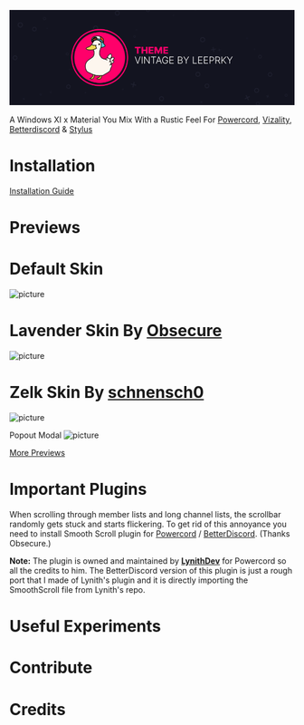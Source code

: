 ![picture](./assets/vizality-theme-banner.png)

A Windows XI x Material You Mix With a Rustic Feel For [Powercord](https://powercord.dev), [Vizality](https://vizality.com/), [Betterdiscord](https://betterdiscord.app/) & [Stylus](https://chrome.google.com/webstore/detail/stylus/clngdbkpkpeebahjckkjfobafhncgmne?hl=en-GB)

# Installation
[Installation Guide](https://github.com/leeprky/vintage/blob/main/installation.md)

# Previews

# Default Skin
![picture](https://cdn.discordapp.com/attachments/825853492962787329/972316385835360266/unknown.png)

# Lavender Skin By [Obsecure](https://github.com/Lavender-Discord/Lavender)
![picture](https://cdn.discordapp.com/attachments/825853492962787329/972316385835360266/unknown.png)

# Zelk Skin By [schnensch0](https://github.com/schnensch0/zelk)
![picture](https://cdn.discordapp.com/attachments/825853492962787329/972316386451914762/unknown.png)

Popout Modal
![picture](https://cdn.discordapp.com/attachments/825845655170973728/972320003049283654/unknown.png)

[More Previews](https://github.com/leeprky/vintage/blob/main/previews.md)

# Important Plugins
When scrolling through member lists and long channel lists, the scrollbar randomly gets stuck and starts flickering. To get rid of this annoyance you need to install Smooth Scroll plugin for [Powercord](https://github.com/LynithDev/SmoothScrollPowerCord) / [BetterDiscord](https://github.com/Lavender-Discord/Lavender/releases/latest/download/smoothscrollBD.plugin.js).
(Thanks Obsecure.)

**Note:** The plugin is owned and maintained by **[LynithDev](https://github.com/LynithDev)** for Powercord so all the credits to him. The BetterDiscord version of this plugin is just a rough port that I made of Lynith's plugin and it is directly importing the SmoothScroll file from Lynith's repo.

# Useful Experiments

# Contribute

# Credits
